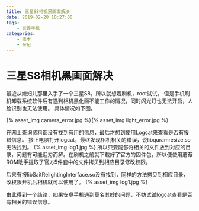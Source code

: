 ```yaml
---
title: 三星S8相机黑画面解决
date: 2019-02-28 10:27:00
tags:
	- 玩弄手机
categories:
	- 技术
	- 杂记
---
```

# 三星S8相机黑画面解决
最近从媳妇儿那里入手了一个三星S8，所以就想着刷机，root试试。
但是手机刷机卸载系统软件后有遇到相机黑化面不能工作的情况，同时闪光灯也无法开启，人脸识别也无法使用。
具体情况如下图。
<!--more-->	
{% asset_img camera_error.jpg %}{% asset_img light_error.jpg %}

在网上查询资料都没有找到有用的信息，最后才想到使用Logcat来查看是否有报错信息。
接上电脑打开logcat，最终发现相机相关的错误，说libquramresize.so无法找到。
{% asset_img log1.jpg %}
所以只要能够将相关的文件放到对应的目录，问题有可能迎刃而解。在刷机之前就下载好了官方的固件包，所以便使用蘑菇ROM助手提取了官方5件套中的文件拷贝到相应目录修改权限。

后来有报libSaitRelightingInterface.so没有找到，同样的方法拷贝到相应目录，改权限开机后相机就可以使用了。
{% asset_img log1.jpg %}

由此得到一个结论，如果安卓手机遇到莫名其妙的问题，不妨试试logcat查看是否有相关的错误信息。
